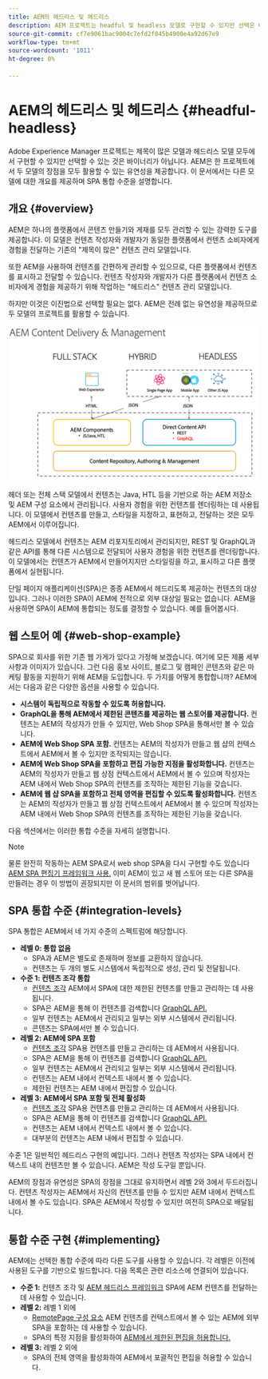 ```yaml
---
title: AEM의 헤드리스 및 헤드리스
description: AEM 프로젝트는 headful 및 headless 모델로 구현할 수 있지만 선택은 바이너리가 아닙니다. AEM은 한 프로젝트에서 두 모델의 장점을 모두 활용할 수 있는 유연성을 제공합니다.
source-git-commit: cf7e9061bac9004c7efd2f045b4900e4a92d67e9
workflow-type: tm+mt
source-wordcount: '1011'
ht-degree: 0%

---
```


# AEM의 헤드리스 및 헤드리스 {#headful-headless}

Adobe Experience Manager 프로젝트는 제목이 많은 모델과 헤드리스 모델 모두에서 구현할 수 있지만 선택할 수 있는 것은 바이너리가 아닙니다. AEM은 한 프로젝트에서 두 모델의 장점을 모두 활용할 수 있는 유연성을 제공합니다. 이 문서에서는 다른 모델에 대한 개요를 제공하며 SPA 통합 수준을 설명합니다.

## 개요 {#overview}

AEM은 하나의 플랫폼에서 콘텐츠 만들기와 게재를 모두 관리할 수 있는 강력한 도구를 제공합니다. 이 모델은 컨텐츠 작성자와 개발자가 동일한 플랫폼에서 컨텐츠 소비자에게 경험을 전달하는 기존의 &quot;제목이 많은&quot; 컨텐츠 관리 모델입니다.

또한 AEM을 사용하여 컨텐츠를 간편하게 관리할 수 있으므로, 다른 플랫폼에서 컨텐츠를 표시하고 전달할 수 있습니다. 컨텐츠 작성자와 개발자가 다른 플랫폼에서 컨텐츠 소비자에게 경험을 제공하기 위해 작업하는 &quot;헤드리스&quot; 컨텐츠 관리 모델입니다.

하지만 이것은 이진법으로 선택할 필요는 없다. AEM은 전례 없는 유연성을 제공하므로 두 모델의 프로젝트를 활용할 수 있습니다.

![AEM 구현 모델](headless/assets/aem-implementation-models.png)

헤더 또는 전체 스택 모델에서 컨텐츠는 Java, HTL 등을 기반으로 하는 AEM 저장소 및 AEM 구성 요소에서 관리됩니다. 사용자 경험을 위한 컨텐츠를 렌더링하는 데 사용됩니다. 이 모델에서 컨텐츠를 만들고, 스타일을 지정하고, 표현하고, 전달하는 것은 모두 AEM에서 이루어집니다.

헤드리스 모델에서 컨텐츠는 AEM 리포지토리에서 관리되지만, REST 및 GraphQL과 같은 API를 통해 다른 시스템으로 전달되어 사용자 경험을 위한 컨텐츠를 렌더링합니다. 이 모델에서는 컨텐츠가 AEM에서 만들어지지만 스타일링을 하고, 표시하고 다른 플랫폼에서 실현됩니다.

단일 페이지 애플리케이션(SPA)은 종종 AEM에서 헤드리도록 제공하는 컨텐츠의 대상입니다. 그러나 이러한 SPA이 AEM에 전적으로 외부 대상일 필요는 없습니다. AEM을 사용하면 SPA이 AEM에 통합되는 정도를 결정할 수 있습니다. 예를 들어봅시다.

## 웹 스토어 예 {#web-shop-example}

SPA으로 회사를 위한 기존 웹 가게가 있다고 가정해 보겠습니다. 여기에 모든 제품 세부 사항과 이미지가 있습니다. 그런 다음 홍보 사이트, 블로그 및 캠페인 콘텐츠와 같은 마케팅 활동을 지원하기 위해 AEM을 도입합니다. 두 가지를 어떻게 통합합니까? AEM에서는 다음과 같은 다양한 옵션을 사용할 수 있습니다.

* **시스템이 독립적으로 작동할 수 있도록 허용합니다.**
* **GraphQL을 통해 AEM에서 제한된 콘텐츠를 제공하는 웹 스토어를 제공합니다.** 컨텐츠는 AEM의 작성자가 만들 수 있지만, Web Shop SPA을 통해서만 볼 수 있습니다.
* **AEM에 Web Shop SPA 포함.** 컨텐츠는 AEM의 작성자가 만들고 웹 샵의 컨텍스트에서 AEM에서 볼 수 있지만 조작되지는 않습니다.
* **AEM에 Web Shop SPA을 포함하고 편집 가능한 지점을 활성화합니다.** 컨텐츠는 AEM의 작성자가 만들고 웹 상점 컨텍스트에서 AEM에서 볼 수 있으며 작성자는 AEM 내에서 Web Shop SPA의 컨텐츠를 조작하는 제한된 기능을 갖습니다.
* **AEM에 웹 샵 SPA을 포함하고 전체 영역을 편집할 수 있도록 활성화합니다.** 컨텐츠는 AEM의 작성자가 만들고 웹 상점 컨텍스트에서 AEM에서 볼 수 있으며 작성자는 AEM 내에서 Web Shop SPA의 컨텐츠를 조작하는 제한된 기능을 갖습니다.

다음 섹션에서는 이러한 통합 수준을 자세히 설명합니다.

>[!NOTE]
>
>물론 완전히 작동하는 AEM SPA로서 web shop SPA을 다시 구현할 수도 있습니다 [AEM SPA 편집기 프레임워크 사용.](/help/sites-developing/spa-walkthrough.md) 이미 AEM이 있고 새 웹 스토어 또는 다른 SPA을 만들려는 경우 이 방법이 권장되지만 이 문서의 범위를 벗어납니다.

## SPA 통합 수준 {#integration-levels}

SPA 통합은 AEM에서 네 가지 수준의 스펙트럼에 해당합니다.

* **레벨 0: 통합 없음**
   * SPA과 AEM은 별도로 존재하며 정보를 교환하지 않습니다.
   * 컨텐츠는 두 개의 별도 시스템에서 독립적으로 생성, 관리 및 전달됩니다.
* **수준 1: 컨텐츠 조각 통합**
   * [컨텐츠 조각](/help/assets/content-fragments/content-fragments.md) AEM에서 SPA에 대한 제한된 컨텐츠를 만들고 관리하는 데 사용됩니다.
   * SPA은 AEM을 통해 이 컨텐츠를 검색합니다 [GraphQL API.](/help/assets/content-fragments/graphql-api-content-fragments.md)
   * 일부 컨텐츠는 AEM에서 관리되고 일부는 외부 시스템에서 관리됩니다.
   * 콘텐츠는 SPA에서만 볼 수 있습니다.
* **레벨 2: AEM에 SPA 포함**
   * [컨텐츠 조각](/help/assets/content-fragments/content-fragments.md) SPA용 컨텐츠를 만들고 관리하는 데 AEM에서 사용됩니다.
   * SPA은 AEM을 통해 이 컨텐츠를 검색합니다 [GraphQL API.](/help/assets/content-fragments/graphql-api-content-fragments.md)
   * 일부 컨텐츠는 AEM에서 관리되고 일부는 외부 시스템에서 관리됩니다.
   * 컨텐츠는 AEM 내에서 컨텍스트 내에서 볼 수 있습니다.
   * 제한된 컨텐츠는 AEM 내에서 편집할 수 있습니다.
* **레벨 3: AEM에서 SPA 포함 및 전체 활성화**
   * [컨텐츠 조각](/help/assets/content-fragments/content-fragments.md) SPA용 컨텐츠를 만들고 관리하는 데 AEM에서 사용됩니다.
   * SPA은 AEM을 통해 이 컨텐츠를 검색합니다 [GraphQL API.](/help/assets/content-fragments/graphql-api-content-fragments.md)
   * 컨텐츠는 AEM 내에서 컨텍스트 내에서 볼 수 있습니다.
   * 대부분의 컨텐츠는 AEM 내에서 편집할 수 있습니다.

수준 1은 일반적인 헤드리스 구현의 예입니다. 그러나 컨텐츠 작성자는 SPA 내에서 컨텍스트 내의 컨텐츠만 볼 수 있습니다. AEM은 작성 도구일 뿐입니다.

AEM의 장점과 유연성은 SPA의 장점을 그대로 유지하면서 레벨 2와 3에서 두드러집니다. 컨텐츠 작성자는 AEM에서 자신의 컨텐츠를 만들 수 있지만 AEM 내에서 컨텍스트 내에서 볼 수도 있습니다. SPA은 AEM에서 작성할 수 있지만 여전히 SPA으로 배달됩니다.

## 통합 수준 구현 {#implementing}

AEM에는 선택한 통합 수준에 따라 다른 도구를 사용할 수 있습니다. 각 레벨은 이전에 사용된 도구를 기반으로 빌드합니다. 다음 목록은 관련 리소스에 연결되어 있습니다.

* **수준 1:** 컨텐츠 조각 및 [AEM 헤드리스 프레임워크](/help/sites-developing/headless/introduction.md) SPA에 AEM 컨텐츠를 전달하는 데 사용할 수 있습니다.
* **레벨 2:** 레벨 1 외에
   * [RemotePage 구성 요소](/help/sites-developing/spa-remote-page.md) AEM 컨텐츠를 컨텍스트에서 볼 수 있는 AEM에 외부 SPA을 포함하는 데 사용할 수 있습니다.
   * SPA의 특정 지점을 활성화하여 [AEM에서 제한된 편집을 허용합니다.](/help/sites-developing/spa-edit-external.md)
* **레벨 3:** 레벨 2 외에
   * SPA의 전체 영역을 활성화하여 AEM에서 포괄적인 편집을 허용할 수 있습니다.
